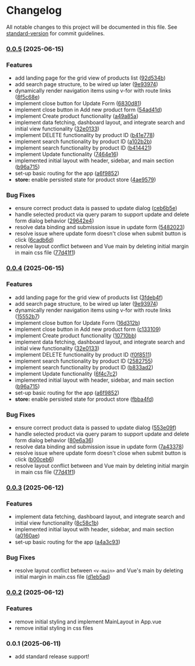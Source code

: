 # Changelog

All notable changes to this project will be documented in this file. See [standard-version](https://github.com/conventional-changelog/standard-version) for commit guidelines.

### [0.0.5](https://github.com/vnrocnr/Products-List/compare/v0.0.2...v0.0.5) (2025-06-15)


### Features

* add landing page for the  grid view of products list ([92d534b](https://github.com/vnrocnr/Products-List/commit/92d534bed8f5ada99b233344412a0c2a2adc26fb))
* add search page structure, to be wired up later ([9e93974](https://github.com/vnrocnr/Products-List/commit/9e93974b2c72ec66c4d01ff8e590ee60868f6d3c))
* dynamically render navigation items using v-for with route links ([8f5c68e](https://github.com/vnrocnr/Products-List/commit/8f5c68e7cba36bc7bf8faf5d33fcb1c75391c1fa))
* implement close button for Update Form ([6830d81](https://github.com/vnrocnr/Products-List/commit/6830d81b5e0b0d6884fe683f75a1071af9a5aca8))
* implement close button in Add new product form ([54ad41d](https://github.com/vnrocnr/Products-List/commit/54ad41d75c061fb469e9b5fd54fb0eb2e8fa182e))
* implement Create product functionality ([a49a85a](https://github.com/vnrocnr/Products-List/commit/a49a85a7b0bc8030c5f2a9c7e04110b362b172c3))
* implement data fetching, dashboard layout, and integrate search and initial view functionality ([32e0133](https://github.com/vnrocnr/Products-List/commit/32e0133671dc7e0ff35437471aa5d993e8f97500))
* implement DELETE functionality by product ID ([b41e778](https://github.com/vnrocnr/Products-List/commit/b41e778d2deba8aaffa643d69608b4ec66d6e373))
* implement search functionality by product ID ([a102b2b](https://github.com/vnrocnr/Products-List/commit/a102b2bf9cced4ff5503963a94d907cc23add199))
* implement search functionality by product ID ([b414421](https://github.com/vnrocnr/Products-List/commit/b4144218688847f20dc6c1a15ab9665f8ae91156))
* implement Update functionality ([7464e16](https://github.com/vnrocnr/Products-List/commit/7464e169a2e9dd45646da1a8beb94f011b6cf3fc))
* implemented initial layout with header, sidebar, and main section ([b96a715](https://github.com/vnrocnr/Products-List/commit/b96a715f214f563b9eba398f99ec2a4b0e0c6b6d))
* set-up basic routing for the app ([a6f9852](https://github.com/vnrocnr/Products-List/commit/a6f98526686fa14825838472b41fe1649a3dfb16))
* **store:** enable persisted state for product store ([4ae9579](https://github.com/vnrocnr/Products-List/commit/4ae95797fab0e7e3a903e4c345df8e34ab8f67cb))


### Bug Fixes

* ensure correct product data is passed to update dialog ([ceb6b5e](https://github.com/vnrocnr/Products-List/commit/ceb6b5e11311f68c83f6c78f19a077216d819f27))
* handle selected product via query param to support update and delete form dialog behavior ([29642e4](https://github.com/vnrocnr/Products-List/commit/29642e4ff719ef9d07d38b9ddd20885baa453ee0))
* resolve data binding and submission issue in update form ([5482023](https://github.com/vnrocnr/Products-List/commit/5482023cc0a98227dc75bab74650163af438ee12))
* resolve issue where update form doesn't close when submit button is click ([6cadb6d](https://github.com/vnrocnr/Products-List/commit/6cadb6d6fec7e58e46db4b6e3738b1f119b11240))
* resolve layout conflict between <v-main> and Vue main by deleting initial margin in main css file ([77d41f1](https://github.com/vnrocnr/Products-List/commit/77d41f121e7e453afa118a0aea96c76906da1351))

### [0.0.4](https://github.com/vnrocnr/Products-List/compare/v0.0.2...v0.0.4) (2025-06-15)


### Features

* add landing page for the  grid view of products list ([3fdeb4f](https://github.com/vnrocnr/Products-List/commit/3fdeb4fe4eb0974a144b78df291a8443a0bedb22))
* add search page structure, to be wired up later ([9e93974](https://github.com/vnrocnr/Products-List/commit/9e93974b2c72ec66c4d01ff8e590ee60868f6d3c))
* dynamically render navigation items using v-for with route links ([15552b7](https://github.com/vnrocnr/Products-List/commit/15552b7423b3268f2c1d64c66664fab6dd505236))
* implement close button for Update Form ([16d312b](https://github.com/vnrocnr/Products-List/commit/16d312b4f6ecb1b63b31b38df6567d2d993a192e))
* implement close button in Add new product form ([c133109](https://github.com/vnrocnr/Products-List/commit/c133109165df624357ae4c15460da791400cf8e8))
* implement Create product functionality ([10710bb](https://github.com/vnrocnr/Products-List/commit/10710bb332b95c1d8d5f9856c573ec432c2c189a))
* implement data fetching, dashboard layout, and integrate search and initial view functionality ([32e0133](https://github.com/vnrocnr/Products-List/commit/32e0133671dc7e0ff35437471aa5d993e8f97500))
* implement DELETE functionality by product ID ([f0f8511](https://github.com/vnrocnr/Products-List/commit/f0f851174dc81314f068147cad93e6881f217d01))
* implement search functionality by product ID ([2582755](https://github.com/vnrocnr/Products-List/commit/2582755dbd45a64d245976932e17ccfa69c10e74))
* implement search functionality by product ID ([b833ad2](https://github.com/vnrocnr/Products-List/commit/b833ad27cc3b5a6797dc4f6fcd229add2a88e30b))
* implement Update functionality ([6f4c7c2](https://github.com/vnrocnr/Products-List/commit/6f4c7c24121df1070b19c563f4568f840c136cb2))
* implemented initial layout with header, sidebar, and main section ([b96a715](https://github.com/vnrocnr/Products-List/commit/b96a715f214f563b9eba398f99ec2a4b0e0c6b6d))
* set-up basic routing for the app ([a6f9852](https://github.com/vnrocnr/Products-List/commit/a6f98526686fa14825838472b41fe1649a3dfb16))
* **store:** enable persisted state for product store ([fbba4fd](https://github.com/vnrocnr/Products-List/commit/fbba4fd848496fbbe2f38c6a524f37697fdbb118))


### Bug Fixes

* ensure correct product data is passed to update dialog ([553e09f](https://github.com/vnrocnr/Products-List/commit/553e09f4b859a9a2cc644e6e21e61ad2c4fa7178))
* handle selected product via query param to support update and delete form dialog behavior ([80e6a36](https://github.com/vnrocnr/Products-List/commit/80e6a3623ca0987005aab6e3c43017ddd0385486))
* resolve data binding and submission issue in update form ([7a43378](https://github.com/vnrocnr/Products-List/commit/7a433784ef98e10e796ff7f5da45631e37029dcf))
* resolve issue where update form doesn't close when submit button is click ([b00ceb6](https://github.com/vnrocnr/Products-List/commit/b00ceb6f1e6991d671feb63e34b23a751ec98c6d))
* resolve layout conflict between <v-main> and Vue main by deleting initial margin in main css file ([77d41f1](https://github.com/vnrocnr/Products-List/commit/77d41f121e7e453afa118a0aea96c76906da1351))

### [0.0.3](https://github.com/vnrocnr/Products-List/compare/v0.0.2...v0.0.3) (2025-06-12)


### Features

* implement data fetching, dashboard layout, and integrate search and initial view functionality ([8c58c1b](https://github.com/vnrocnr/Products-List/commit/8c58c1b50d5de8add4b26ae4fd198f9d6341a513))
* implemented initial layout with header, sidebar, and main section ([a0160ae](https://github.com/vnrocnr/Products-List/commit/a0160ae67f8245864bd321ac0f1075527bd21d0f))
* set-up basic routing for the app ([a4a3c93](https://github.com/vnrocnr/Products-List/commit/a4a3c937b415453ce50bdf96678859e6e08332e5))


### Bug Fixes

* resolve layout conflict between `<v-main>` and Vue's main by deleting initial margin in main.css file ([d1eb5ad](https://github.com/vnrocnr/Products-List/commit/d1eb5ade263e9523e401cd804a24df512943ba37))

### [0.0.2](https://github.com/vnrocnr/Products-List/compare/v0.0.1...v0.0.2) (2025-06-12)
### Features
* remove initial styling and implement MainLayout in App.vue
* remove initial styling in css files

### 0.0.1 (2025-06-11)
* add standard release support!
